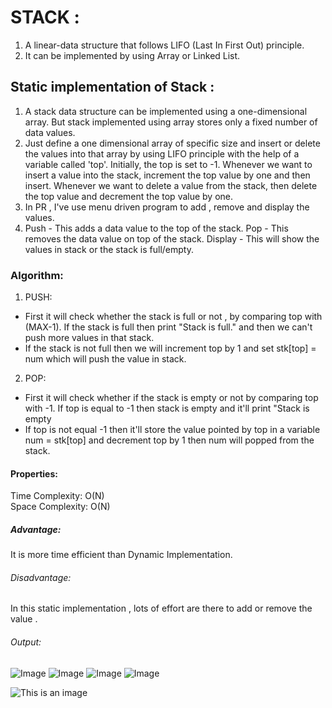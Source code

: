 # STACK :
1. A linear-data structure that follows LIFO (Last In First Out) principle.
2. It can be implemented by using Array or Linked List.


## Static implementation of Stack :
1. A stack data structure can be implemented using a one-dimensional array. But stack implemented using array stores only a fixed number of data values. 
2. Just define a one dimensional array of specific size and insert or delete the values into that array by using LIFO principle with the help of a variable called 'top'. Initially, the top is set to -1. Whenever we want to insert a value into the stack, increment the top value by one and then insert. Whenever we want to delete a value from the stack, then delete the top value and decrement the top value by one.
3. In PR , I've use menu driven program to add , remove and display the values.
4. Push - This adds a data value to the top of the stack.
    Pop - This removes the data value on top of the stack.
    Display - This will show the values in stack or the stack is full/empty.


### Algorithm:
1. PUSH:
- First it will check whether the stack is full or not , by comparing top with (MAX-1). If the stack is 
full then print "Stack is full." and then we can't push more values in that stack.
- If the stack is not full then we will increment top by 1 and set stk[top] = num which will push the value in stack.

2. POP:
- First it will check whether if the stack is empty or not by comparing top with -1.
If top is equal to -1 then stack is empty and it'll print "Stack is empty
- If top is not equal -1 then it'll store the value pointed by top in a variable num = stk[top] 
and decrement top by 1 then num will popped from the stack.
        
#### Properties:
Time Complexity: O(N)\
Space Complexity: O(N)

##### Advantage:
It is more time efficient than Dynamic Implementation.

###### Disadvantage:
In this static implementation , lots of effort are there to add or remove the value . 

###### Output:
![Image](https://user-images.githubusercontent.com/81229872/158112218-33221b53-4de7-4df0-b7e1-5f884a42042c.PNG)
![Image](https://user-images.githubusercontent.com/81229872/158112232-83e93408-1491-4b4d-81e0-7549898d4bbd.PNG)
![Image](https://user-images.githubusercontent.com/81229872/158112256-f5162b9b-5b1b-48da-804f-5c9edc89fcc3.PNG)
![Image](https://user-images.githubusercontent.com/81229872/158112268-9bd05615-e43e-4b43-bb9b-515e22b3fd46.PNG)

![This is an image](https://media.geeksforgeeks.org/wp-content/uploads/20210716162942/stack-660x345.png)